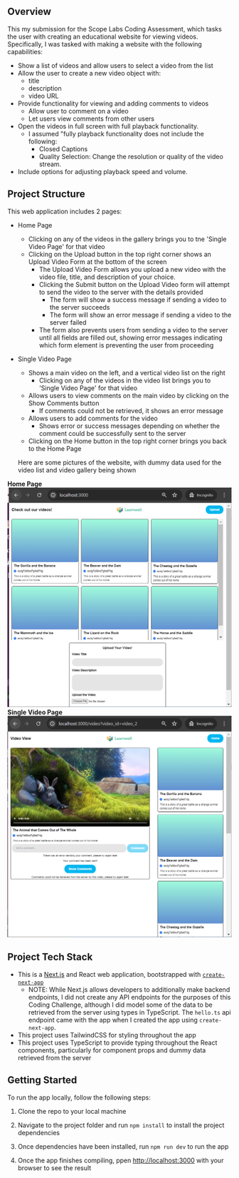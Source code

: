 ## Overview

This my submission for the Scope Labs Coding Assessment, which tasks the user with creating an educational website for viewing videos. Specifically, I was tasked with making a website with the following capabilities:

- Show a list of videos and allow users to select a video from the list
- Allow the user to create a new video object with:
  - title
  - description
  - video URL
- Provide functionality for viewing and adding comments to videos
  - Allow user to comment on a video
  - Let users view comments from other users
- Open the videos in full screen with full playback functionality.
  - I assumed "fully playback functionality does not include the following:
    - Closed Captions
    - Quality Selection: Change the resolution or quality of the video stream.
- Include options for adjusting playback speed and volume.

## Project Structure

This web application includes 2 pages:

- Home Page

  - Clicking on any of the videos in the gallery brings you to tne 'Single Video Page' for that video
  - Clicking on the Upload button in the top right corner shows an Upload Video Form at the bottom of the screen
    - The Upload Video Form allows you upload a new video with the video file, title, and description
      of your choice.
    - Clicking the Submit button on the Upload Video form will attempt to send the video to the server with the details provided
      - The form will show a success message if sending a video to the server succeeds
      - The form will show an error message if sending a video to the server failed
    - The form also prevents users from sending a video to the server until all fields are filled out, showing error messages indicating which form element is preventing the user from proceeding

- Single Video Page

  - Shows a main video on the left, and a vertical video list on the right
    - Clicking on any of the videos in the video list brings you to 'Single Video Page'
      for that video
  - Allows users to view comments on the main video by clicking on the Show Comments button
    - If comments could not be retrieved, it shows an error message
  - Allows users to add comments for the video
    - Shows error or success messages depending on whether the comment could be successfully sent to the server
  - Clicking on the Home button in the top right corner brings you back to the Home Page

  Here are some pictures of the website, with dummy data used for the video list and video gallery being shown

**Home Page**
![Home Page Screenshot](./screenshots/ScopeLabsCodingChallenge_HomePage.PNG)
**Single Video Page**
![Single Video Page Screenshot](./screenshots/ScopeLabsCodingChallenge_SingleVideoPage.PNG)

## Project Tech Stack

- This is a [Next.js](https://nextjs.org/) and React web application, bootstrapped with [`create-next-app`](https://github.com/vercel/next.js/tree/canary/packages/create-next-app)
  - NOTE: While Next.js allows developers to additionally make backend endpoints, I did not create any API endpoints for the purposes of this Coding Challenge, although I did model some of the data to be retrieved from the server using types in TypeScript. The `hello.ts` api endpoint came with the app when I created the app using `create-next-app`.
- This project uses TailwindCSS for styling throughout the app
- This project uses TypeScript to provide typing throughout the React components, particularly for component props and dummy data retrieved from the server

## Getting Started

To run the app locally, follow the following steps:

1. Clone the repo to your local machine

2. Navigate to the project folder and run `npm install` to install the project dependencies

3. Once dependencies have been installed, run `npm run dev` to run the app

4. Once the app finishes compiling, ppen [http://localhost:3000](http://localhost:3000) with your browser to see the result

